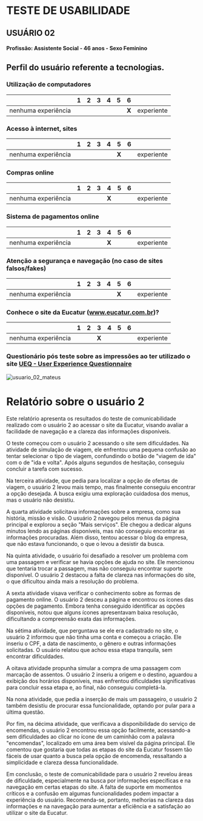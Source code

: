 # TESTE DE USABILIDADE
## USUÁRIO 02

#### Profissão: Assistente Social - 46 anos - Sexo Feminino

## Perfil do usuário referente a tecnologias.

### Utilização de computadores
| | 1 | 2 | 3 | 4 | 5 | 6 | |
| --- | --- | --- | --- | --- | --- | --- | --- |
| nenhuma experiência | | | | | | **X** | experiente |

### Acesso à internet, sites
| | 1 | 2 | 3 | 4 | 5 | 6 | |
| --- | --- | --- | --- | --- | --- | --- | --- |
| nenhuma experiência | | | | | **X** | | experiente |

### Compras online
| | 1 | 2 | 3 | 4 | 5 | 6 | |
| --- | --- | --- | --- | --- | --- | --- | --- |
| nenhuma experiência | | | | **X** | | | experiente |

### Sistema de pagamentos online
| | 1 | 2 | 3 | 4 | 5 | 6 | |
| --- | --- | --- | --- | --- | --- | --- | --- |
| nenhuma experiência | | | | **X** | | | experiente |

### Atenção a segurança e navegação (no caso de sites falsos/fakes)
| | 1 | 2 | 3 | 4 | 5 | 6 | |
| --- | --- | --- | --- | --- | --- | --- | --- |
| nenhuma experiência | | | | | **X** | | experiente |

### Conhece o site da Eucatur (www.eucatur.com.br)?
| | 1 | 2 | 3 | 4 | 5 | 6 | |
| --- | --- | --- | --- | --- | --- | --- | --- |
| nenhuma experiência | | | **X** | | | | experiente |

### Questionário pós teste sobre as impressões ao ter utilizado o site [UEQ - User Experience Questionnaire](https://www.ueq-online.org/)
![usuario_02_mateus](https://github.com/user-attachments/assets/15672892-05ef-40cc-9c99-28e6433a9544)

# Relatório sobre o usuário 2



Este relatório apresenta os resultados do teste de comunicabilidade realizado com o usuário 2 ao acessar o site da Eucatur, visando avaliar a facilidade de navegação e a clareza das informações disponíveis.

O teste começou com o usuário 2 acessando o site sem dificuldades. Na atividade de simulação de viagem, ele enfrentou uma pequena confusão ao tentar selecionar o tipo de viagem, confundindo o botão de "viagem de ida" com o de "ida e volta". Após alguns segundos de hesitação, conseguiu concluir a tarefa com sucesso.

Na terceira atividade, que pedia para localizar a opção de ofertas de viagem, o usuário 2 levou mais tempo, mas finalmente conseguiu encontrar a opção desejada. A busca exigiu uma exploração cuidadosa dos menus, mas o usuário não desistiu.

A quarta atividade solicitava informações sobre a empresa, como sua história, missão e visão. O usuário 2 navegou pelos menus da página principal e explorou a seção "Mais serviços". Ele chegou a dedicar alguns minutos lendo as páginas disponíveis, mas não conseguiu encontrar as informações procuradas. Além disso, tentou acessar o blog da empresa, que não estava funcionando, o que o levou a desistir da busca.

Na quinta atividade, o usuário foi desafiado a resolver um problema com uma passagem e verificar se havia opções de ajuda no site. Ele mencionou que tentaria trocar a passagem, mas não conseguiu encontrar suporte disponível. O usuário 2 destacou a falta de clareza nas informações do site, o que dificultou ainda mais a resolução do problema.

A sexta atividade visava verificar o conhecimento sobre as formas de pagamento online. O usuário 2 desceu a página e encontrou os ícones das opções de pagamento. Embora tenha conseguido identificar as opções disponíveis, notou que alguns ícones apresentavam baixa resolução, dificultando a compreensão exata das informações.

Na sétima atividade, que perguntava se ele era cadastrado no site, o usuário 2 informou que não tinha uma conta e começou a criação. Ele inseriu o CPF, a data de nascimento, o gênero e outras informações solicitadas. O usuário relatou que achou essa etapa tranquila, sem encontrar dificuldades.

A oitava atividade propunha simular a compra de uma passagem com marcação de assentos. O usuário 2 inseriu a origem e o destino, aguardou a exibição dos horários disponíveis, mas enfrentou dificuldades significativas para concluir essa etapa e, ao final, não conseguiu completá-la.

Na nona atividade, que pedia a inserção de mais um passageiro, o usuário 2 também desistiu de procurar essa funcionalidade, optando por pular para a última questão.

Por fim, na décima atividade, que verificava a disponibilidade do serviço de encomendas, o usuário 2 encontrou essa opção facilmente, acessando-a sem dificuldades ao clicar no ícone de um caminhão com a palavra "encomendas", localizado em uma área bem visível da página principal. Ele comentou que gostaria que todas as etapas do site da Eucatur fossem tão fáceis de usar quanto a busca pela opção de encomenda, ressaltando a simplicidade e clareza dessa funcionalidade.

Em conclusão, o teste de comunicabilidade para o usuário 2 revelou áreas de dificuldade, especialmente na busca por informações específicas e na navegação em certas etapas do site. A falta de suporte em momentos críticos e a confusão em algumas funcionalidades podem impactar a experiência do usuário. Recomenda-se, portanto, melhorias na clareza das informações e na navegação para aumentar a eficiência e a satisfação ao utilizar o site da Eucatur.
